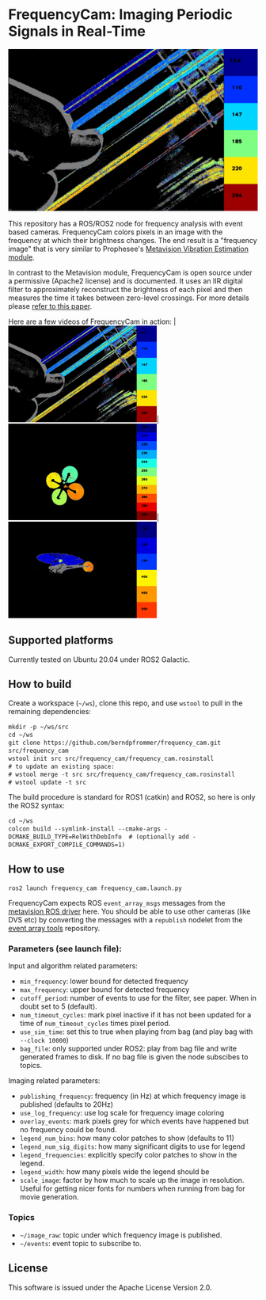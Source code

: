 # FrequencyCam: Imaging Periodic Signals in Real-Time 

[![FrequencyCam guitar](images/guitar.jpg)](https://youtu.be/5oMtnrrNHu4)

This repository has a ROS/ROS2 node for frequency analysis with event
based cameras. FrequencyCam colors pixels in an image with the
frequency at which their brightness changes. The end result is a
"frequency image" that is very similar to Prophesee's
[Metavision Vibration Estimation module](https://docs.prophesee.ai/stable/metavision_sdk/modules/analytics/samples/vibration.html).

In contrast to the Metavision module, FrequencyCam is open source under
a permissive (Apache2 license) and is documented. It uses an IIR
digital filter to approximately reconstruct the brightness of each
pixel and then measures the time it takes between zero-level
crossings. For more details please [refer to this
paper](http://arxiv.org/foo.html).

Here are a few videos of FrequencyCam in action:
|[<img src="images/guitar.jpg" width="300" height="195"/>](https://youtu.be/5oMtnrrNHu4)|[<img src="images/quad_rotor.jpg" width="300" height="195"/>](https://youtu.be/1DOIe6SstFU)|[<img src="images/heli.jpg" width="300" height="195"/>](https://youtu.be/KNoVoXxyzcI)

## Supported platforms

Currently tested on Ubuntu 20.04 under ROS2 Galactic.

## How to build
Create a workspace (``~/ws``), clone this repo, and use ``wstool``
to pull in the remaining dependencies:

```
mkdir -p ~/ws/src
cd ~/ws
git clone https://github.com/berndpfrommer/frequency_cam.git src/frequency_cam
wstool init src src/frequency_cam/frequency_cam.rosinstall
# to update an existing space:
# wstool merge -t src src/frequency_cam/frequency_cam.rosinstall
# wstool update -t src
```

The build procedure is standard for ROS1 (catkin) and ROS2, so here is
only the ROS2 syntax:

```
cd ~/ws
colcon build --symlink-install --cmake-args -DCMAKE_BUILD_TYPE=RelWithDebInfo  # (optionally add -DCMAKE_EXPORT_COMPILE_COMMANDS=1)
```

## How to use

```
ros2 launch frequency_cam frequency_cam.launch.py
```
FrequencyCam expects ROS ``event_array_msgs`` messages from the
[metavision ROS driver](https://github.com/berndpfrommer/metavision_ros_driver)
here. You should be able to use other cameras (like DVS etc) by
converting the messages with a ``republish`` nodelet from the
[event array tools](https://github.com/berndpfrommer/event_array_tools)
repository. 

### Parameters (see launch file):

Input and algorithm related parameters:
- ``min_frequency``: lower bound for detected frequency
- ``max_frequency``: upper bound for detected frequency
- ``cutoff_period``: number of events to use for the filter, see
  paper. When in doubt set to 5 (default).
- ``num_timeout_cycles``: mark pixel inactive if it has not been
  updated for a time of ``num_timeout_cycles`` times pixel period.
- ``use_sim_time``: set this to true when playing from bag (and play
  bag with ``--clock 10000``)
- ``bag_file``: only supported under ROS2: play from bag file and
  write generated frames to disk. If no bag file is given the node
  subscibes to topics.

Imaging related parameters:

- ``publishing_frequency``: frequency (in Hz) at which frequency image is
  published (defaults to 20Hz)
- ``use_log_frequency``: use log scale for frequency image coloring
- ``overlay_events``: mark pixels grey for which events have happened
  but no frequency could be found.
- ``legend_num_bins``: how many color patches to show (defaults to 11)
- ``legend_num_sig_digits``: how many significant digits to use for
  legend
- ``legend_frequencies``: explicitly specify color patches to show in
  the legend.
- ``legend_width``: how many pixels wide the legend should be
- ``scale_image``: factor by how much to scale up the image in
  resolution. Useful for getting nicer fonts for numbers when running
  from bag for movie generation.
  
### Topics

- ``~/image_raw``: topic under which frequency image is published.
- ``~/events``: event topic to subscribe to.


## License

This software is issued under the Apache License Version 2.0.
